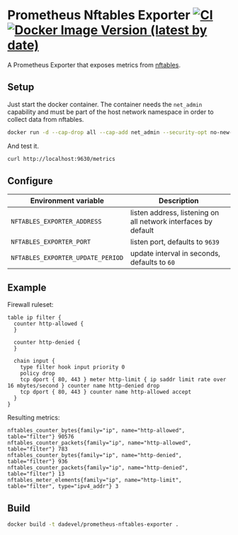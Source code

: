 # Prometheus Nftables Exporter [![CI](https://github.com/dadevel/prometheus-nftables-exporter/workflows/CI/badge.svg?branch=master)](https://github.com/dadevel/prometheus-nftables-exporter/actions) [![Docker Image Version (latest by date)](https://img.shields.io/docker/v/dadevel/prometheus-nftables-exporter?color=blue&logo=docker)](https://hub.docker.com/r/dadevel/prometheus-nftables-exporter)

A Prometheus Exporter that exposes metrics from [nftables](https://nftables.org/projects/nftables/index.html).

## Setup

Just start the docker container.
The container needs the `net_admin` capability and must be part of the host network namespace in order to collect data from nftables.

~~~ bash
docker run -d --cap-drop all --cap-add net_admin --security-opt no-new-privileges --network host dadevel/prometheus-nftables-exporter
~~~

And test it.

~~~ bash
curl http://localhost:9630/metrics
~~~

## Configure

| Environment variable              | Description                                                    |
|-----------------------------------|----------------------------------------------------------------|
| `NFTABLES_EXPORTER_ADDRESS`       | listen address, listening on all network interfaces by default |
| `NFTABLES_EXPORTER_PORT`          | listen port, defaults to `9639`                                |
| `NFTABLES_EXPORTER_UPDATE_PERIOD` | update interval in seconds, defaults to `60`                   |

## Example

Firewall ruleset:

~~~ nft
table ip filter {
  counter http-allowed {
  }

  counter http-denied {
  }

  chain input {
    type filter hook input priority 0
    policy drop
    tcp dport { 80, 443 } meter http-limit { ip saddr limit rate over 16 mbytes/second } counter name http-denied drop
    tcp dport { 80, 443 } counter name http-allowed accept
  }
}
~~~

Resulting metrics:

~~~ prom
nftables_counter_bytes{family="ip", name="http-allowed", table="filter"} 90576
nftables_counter_packets{family="ip", name="http-allowed", table="filter"} 783
nftables_counter_bytes{family="ip", name="http-denied", table="filter"} 936
nftables_counter_packets{family="ip", name="http-denied", table="filter"} 13
nftables_meter_elements{family="ip", name="http-limit", table="filter", type="ipv4_addr"} 3
~~~

## Build

~~~ bash
docker build -t dadevel/prometheus-nftables-exporter .
~~~


